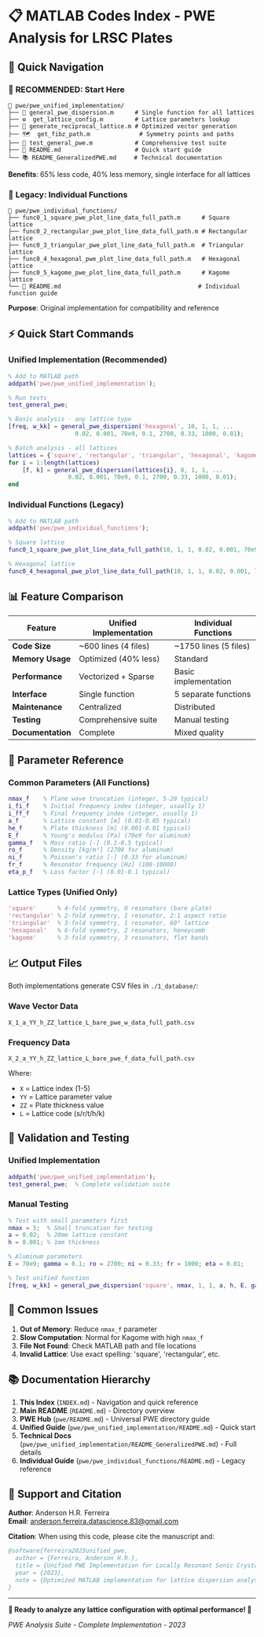 # 📋 MATLAB Codes Index - PWE Analysis for LRSC Plates

## 🎯 Quick Navigation

### 🚀 **RECOMMENDED: Start Here**
```
📂 pwe/pwe_unified_implementation/
├── 🌟 general_pwe_dispersion.m      # Single function for all lattices
├── ⚙️  get_lattice_config.m         # Lattice parameters lookup
├── 🔧 generate_reciprocal_lattice.m # Optimized vector generation  
├── 🗺️  get_fibz_path.m              # Symmetry points and paths
├── 🧪 test_general_pwe.m            # Comprehensive test suite
├── 📖 README.md                     # Quick start guide
└── 📚 README_GeneralizedPWE.md     # Technical documentation
```

**Benefits**: 65% less code, 40% less memory, single interface for all lattices

### 📂 **Legacy: Individual Functions**
```
📂 pwe/pwe_individual_functions/
├── func0_1_square_pwe_plot_line_data_full_path.m      # Square lattice
├── func0_2_rectangular_pwe_plot_line_data_full_path.m # Rectangular lattice
├── func0_3_triangular_pwe_plot_line_data_full_path.m  # Triangular lattice  
├── func0_4_hexagonal_pwe_plot_line_data_full_path.m   # Hexagonal lattice
├── func0_5_kagome_pwe_plot_line_data_full_path.m      # Kagome lattice
└── 📖 README.md                                       # Individual function guide
```

**Purpose**: Original implementation for compatibility and reference

## ⚡ Quick Start Commands

### Unified Implementation (Recommended)
```matlab
% Add to MATLAB path
addpath('pwe/pwe_unified_implementation');

% Run tests
test_general_pwe;

% Basic analysis - any lattice type
[freq, w_kk] = general_pwe_dispersion('hexagonal', 10, 1, 1, ...
                   0.02, 0.001, 70e9, 0.1, 2700, 0.33, 1000, 0.01);

% Batch analysis - all lattices
lattices = {'square', 'rectangular', 'triangular', 'hexagonal', 'kagome'};
for i = 1:length(lattices)
    [f, k] = general_pwe_dispersion(lattices{i}, 8, 1, 1, ...
                 0.02, 0.001, 70e9, 0.1, 2700, 0.33, 1000, 0.01);
end
```

### Individual Functions (Legacy)
```matlab  
% Add to MATLAB path
addpath('pwe/pwe_individual_functions');

% Square lattice
func0_1_square_pwe_plot_line_data_full_path(10, 1, 1, 0.02, 0.001, 70e9, 0.1, 2700, 0.33, 1000, 0.01);

% Hexagonal lattice  
func0_4_hexagonal_pwe_plot_line_data_full_path(10, 1, 1, 0.02, 0.001, 70e9, 0.1, 2700, 0.33, 1000, 0.01);
```

## 📊 Feature Comparison

| Feature | Unified Implementation | Individual Functions |
|---------|----------------------|---------------------|
| **Code Size** | ~600 lines (4 files) | ~1750 lines (5 files) |
| **Memory Usage** | Optimized (40% less) | Standard |
| **Performance** | Vectorized + Sparse | Basic implementation |
| **Interface** | Single function | 5 separate functions |
| **Maintenance** | Centralized | Distributed |
| **Testing** | Comprehensive suite | Manual testing |
| **Documentation** | Complete | Mixed quality |

## 🔧 Parameter Reference

### Common Parameters (All Functions)
```matlab
nmax_f    % Plane wave truncation (integer, 5-20 typical)
i_fi_f    % Initial frequency index (integer, usually 1)  
i_ff_f    % Final frequency index (integer, usually 1)
a_f       % Lattice constant [m] (0.01-0.05 typical)
he_f      % Plate thickness [m] (0.001-0.01 typical)
E_f       % Young's modulus [Pa] (70e9 for aluminum)
gamma_f   % Mass ratio [-] (0.1-0.5 typical)
ro_f      % Density [kg/m³] (2700 for aluminum)  
ni_f      % Poisson's ratio [-] (0.33 for aluminum)
fr_f      % Resonator frequency [Hz] (100-10000)
eta_p_f   % Loss factor [-] (0.01-0.1 typical)
```

### Lattice Types (Unified Only)
```matlab
'square'      % 4-fold symmetry, 0 resonators (bare plate)
'rectangular' % 2-fold symmetry, 1 resonator, 2:1 aspect ratio
'triangular'  % 3-fold symmetry, 1 resonator, 60° lattice
'hexagonal'   % 6-fold symmetry, 2 resonators, honeycomb
'kagome'      % 3-fold symmetry, 3 resonators, flat bands
```

## 📈 Output Files

Both implementations generate CSV files in `./1_database/`:

### Wave Vector Data  
`X_1_a_YY_h_ZZ_lattice_L_bare_pwe_w_data_full_path.csv`

### Frequency Data
`X_2_a_YY_h_ZZ_lattice_L_bare_pwe_f_data_full_path.csv`

Where:
- `X` = Lattice index (1-5)
- `YY` = Lattice parameter value  
- `ZZ` = Plate thickness value
- `L` = Lattice code (s/r/t/h/k)

## 🧪 Validation and Testing

### Unified Implementation
```matlab
addpath('pwe/pwe_unified_implementation');
test_general_pwe;  % Complete validation suite
```

### Manual Testing
```matlab
% Test with small parameters first
nmax = 5;  % Small truncation for testing
a = 0.02;  % 20mm lattice constant
h = 0.001; % 1mm thickness

% Aluminum parameters
E = 70e9; gamma = 0.1; ro = 2700; ni = 0.33; fr = 1000; eta = 0.01;

% Test unified function
[freq, w_kk] = general_pwe_dispersion('square', nmax, 1, 1, a, h, E, gamma, ro, ni, fr, eta);
```

## 🐛 Common Issues

1. **Out of Memory**: Reduce `nmax_f` parameter
2. **Slow Computation**: Normal for Kagome with high `nmax_f`  
3. **File Not Found**: Check MATLAB path and file locations
4. **Invalid Lattice**: Use exact spelling: 'square', 'rectangular', etc.

## 📚 Documentation Hierarchy

1. **This Index** (`INDEX.md`) - Navigation and quick reference
2. **Main README** (`README.md`) - Directory overview  
3. **PWE Hub** (`pwe/README.md`) - Universal PWE directory guide
4. **Unified Guide** (`pwe/pwe_unified_implementation/README.md`) - Quick start
5. **Technical Docs** (`pwe/pwe_unified_implementation/README_GeneralizedPWE.md`) - Full details
6. **Individual Guide** (`pwe/pwe_individual_functions/README.md`) - Legacy reference

## 👥 Support and Citation

**Author**: Anderson H.R. Ferreira  
**Email**: anderson.ferreira.datascience.83@gmail.com

**Citation**: When using this code, please cite the manuscript and:
```bibtex
@software{ferreira2023unified_pwe,
  author = {Ferreira, Anderson H.R.},
  title = {Unified PWE Implementation for Locally Resonant Sonic Crystals},
  year = {2023},
  note = {Optimized MATLAB implementation for lattice dispersion analysis}
}
```

---

**🚀 Ready to analyze any lattice configuration with optimal performance! 🚀**

*PWE Analysis Suite - Complete Implementation - 2023*